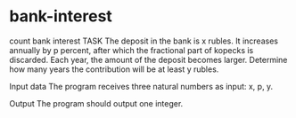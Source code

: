 # bank-interest
count bank interest
TASK
The deposit in the bank is x rubles. It increases annually by p percent, after which the fractional part of kopecks is discarded. Each year, the amount of the deposit becomes larger. Determine how many years the contribution will be at least y rubles.

Input data
The program receives three natural numbers as input: x, p, y.

Output
The program should output one integer.
